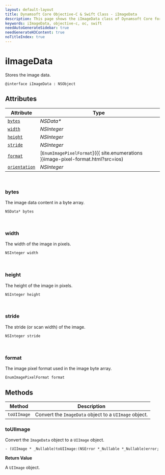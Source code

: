 ```yaml
---
layout: default-layout
title: Dynamsoft Core Objective-C & Swift Class - iImageData
description: This page shows the iImageData class of Dynamsoft Core for iOS SDK.
keywords: iImageData, objective-c, oc, swift
needAutoGenerateSidebar: true
needGenerateH3Content: true
noTitleIndex: true
---
```



# iImageData

Stores the image data.  

```objc
@interface iImageData : NSObject 
```

## Attributes

| Attribute | Type |
|---------- | ---- |
| [`bytes`](#bytes) | *NSData\** |
| [`width`](#width) | *NSInteger* |
| [`height`](#height) | *NSInteger* |
| [`stride`](#stride) | *NSInteger* |
| [`format`](#format) | [`EnumImagePixelFormat`]({{ site.enumerations }}image-pixel-format.html?src=ios) |
| [`orientation`](#orientation) | *NSInteger* |

&nbsp;

### bytes

The image data content in a byte array.

```objc
NSData* bytes
```

&nbsp;

### width

The width of the image in pixels.  

```objc
NSInteger width
```

&nbsp;

### height

The height of the image in pixels.

```objc
NSInteger height
```

&nbsp;

### stride

The stride (or scan width) of the image.

```objc
NSInteger stride
```

&nbsp;

### format

The image pixel format used in the image byte array.

```objc
EnumImagePixelFormat format
```

## Methods

| Method | Description |
| ------ | ----------- |
| `toUIImage` | Convert the `ImageData` object to a `UIImage` object. |

### toUIImage

Convert the `ImageData` object to a `UIImage` object.

```objc
- (UIImage * _Nullable)toUIImage:(NSError *_Nullable *_Nullable)error;
```

**Return Value**

A `UIImage` object.
